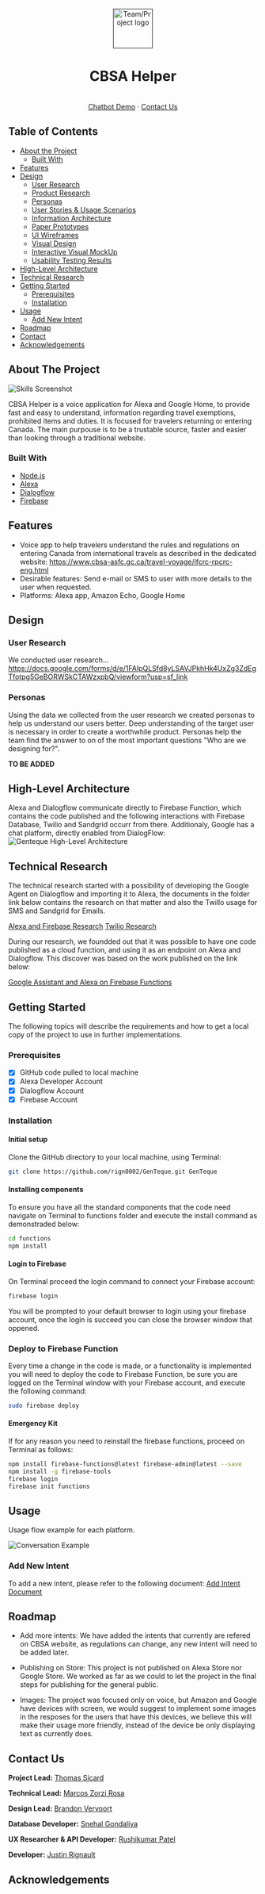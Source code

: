 <!-- PROJECT LOGO -->
<p align="center">
  <a href="">
    <img src="images/Genteque_logo_final.png" alt="Team/Project logo" min-width="80" height="80">
  </a>
  
  </br>          
  <h1 align="center">CBSA Helper</h1>
  
  <p align="center">
    </br>
    <a href="https://bot.dialogflow.com/96a34494-a331-4f68-807a-43f956ea865e" target="_blank">Chatbot Demo</a>
    ·
    <a href="#Contact">Contact Us</a>
  </p>
</p>

<!-- TABLE OF CONTENTS -->
## Table of Contents

* [About the Project](#about-the-project)
  * [Built With](#built-with)
* [Features](#features)
* [Design](#design)
  * [User Research](#userresearch)
  * [Product Research](#productresearch)
  * [Personas](#personas)
  * [User Stories & Usage Scenarios](#user-stories-usage-Scenarios)
  * [Information Architecture](#information-architecture)
  * [Paper Prototypes](#paper-prototypes)
  * [UI Wireframes](#ui-wireframes)
  * [Visual Design](#visual-design)
  * [Interactive Visual MockUp](#interactive-visual-mockup)
  * [Usability Testing Results](#usability-testing-results)
* [High-Level Architecture](#high-level-architecture)
* [Technical Research](#technical-research)
* [Getting Started](#getting-started)
  * [Prerequisites](#prerequisites)
  * [Installation](#installation)
* [Usage](#usage)
  * [Add New Intent](#add-new-intent)
* [Roadmap](#roadmap)
* [Contact](#contact)
* [Acknowledgements](#acknowledgements)


<!-- ABOUT THE PROJECT -->
## About The Project
![Skills Screenshot](images/skills_screenshot.png)

 
CBSA Helper is a voice application for Alexa and Google Home, to provide fast and easy to understand, information regarding travel exemptions, prohibited items and duties.
It is focused for travelers returning or entering Canada. The main purpouse is to be a trustable source, faster and easier than looking through a traditional website.

<!-- BUILT WITH -->
### Built With
* [Node.js](https://nodejs.org/en/)
* [Alexa](https://developer.amazon.com/en-US/alexa)
* [Dialogflow](https://dialogflow.com/)
* [Firebase](https://firebase.google.com/)

<!-- FEATURES -->
## Features
- Voice app to help travelers understand the rules and regulations on entering Canada from international travels as described in the dedicated website: https://www.cbsa-asfc.gc.ca/travel-voyage/ifcrc-rpcrc-eng.html
- Desirable features: Send e-mail or SMS to user with more details to the user when requested.
- Platforms: Alexa app, Amazon Echo, Google Home

<!-- DESIGN -->
## Design
### User Research
We conducted user research...
https://docs.google.com/forms/d/e/1FAIpQLSfd8yLSAVJPkhHk4UxZg3ZdEgTfotpg5GeBORWSkCTAWzxpbQ/viewform?usp=sf_link

### Personas
Using the data we collected from the user research we created personas to help us understand our users better. Deep understanding of the target user is necessary in order to create a worthwhile product. Personas help the team find the answer to on of the most important questions "Who are we designing for?".  


**TO BE ADDED**
<!-- HIGH-LEVEL ARCHITECTURE -->
## High-Level Architecture
Alexa and Dialogflow communicate directly to Firebase Function, which contains the code published and the following interactions with Firebase Database, Twilio and Sandgrid occurr from there. Additionaly, Google has a chat platform, directly enabled from DialogFlow:
![Genteque High-Level Architecture](images/GenTeque_HighLevelArchitecture.png)

<!-- TECHNICAL RESEARCH -->
## Technical Research
The technical research started with a possibility of developing the Google Agent on Dialogflow and importing it to Alexa, the documents in the folder link below contains the research on that matter and also the Twillo usage for SMS and Sandgrid for Emails.

[Alexa and Firebase Research](docs/Alexa_to_Dialogflow_Research.pdf)
[Twilio Research](docs/TwilioResearch.pdf)

During our research, we foundded out that it was possible to have one code published as a cloud function, and using it as an endpoint on Alexa and Dialogflow. This discover was based on the work published on the link below:

[Google Assistant and Alexa on Firebase Functions](https://thecocktail.engineering/google-assistant-alexa-chatbot-on-firebase-cloud-functions-2d7491b0f06d)


<!-- GETTING STARTED -->
## Getting Started
The following topics will describe the requirements and how to get a local copy of the project to use in further implementations.

<!-- PREREQUISITES -->
### Prerequisites
- [x] GitHub code pulled to local machine
- [x] Alexa Developer Account
- [x] Dialogflow Account
- [x] Firebase Account

<!-- Instalation -->
### Installation
#### Initial setup
Clone the GitHub directory to your local machine, using Terminal:
```sh
git clone https://github.com/rign0002/GenTeque.git GenTeque
```

#### Installing components
To ensure you have all the standard components that the code need navigate on Terminal to functions folder and execute the install command as demonstraded below:
```sh
cd functions
npm install
```

#### Login to Firebase
On Terminal proceed the login command to connect your Firebase account:
```sh
firebase login
```
You will be prompted to your default browser to login using your firebase account, once the login is succeed you can close the browser window that oppened.

### Deploy to Firebase Function
Every time a change in the code is made, or a functionality is implemented you will need to deploy the code to Firebase Function, be sure you are logged on the Terminal window with your Firebase account, and execute the following command:
```sh
sudo firebase deploy
```

#### Emergency Kit
If for any reason you need to reinstall the firebase functions, proceed on Terminal as follows:
```sh
npm install firebase-functions@latest firebase-admin@latest --save
npm install -g firebase-tools
firebase login
firebase init functions
```

<!-- USAGE -->
## Usage
Usage flow example for each platform.

![Conversation Example](images/conversation_screenshot.png)


### Add New Intent
To add a new intent, please refer to the following document:
[Add Intent Document](documents/Add_New_Intent.pdf)

<!-- ROADMAP -->
## Roadmap
- Add more intents: We have added the intents that currently are refered on CBSA website, as regulations can change, any new intent will need to be added later.

- Publishing on Store: This project is not published on Alexa Store nor Google Store. We worked as far as we could to let the project in the final steps for publishing for the general public.

- Images: The project was focused only on voice, but Amazon and Google have devices with screen, we would suggest to implement some images in the resposes for the users that have this devices, we believe this will make their usage more friendly, instead of the device be only displaying text as currently does.

<!-- CONTACT -->
## Contact Us
**Project Lead:** [Thomas Sicard](mailto:sica0019@algonquinlive.com)

**Technical Lead:** [Marcos Zorzi Rosa](mailto:zorz0004@algonquinlive.com)

**Design Lead:** [Brandon Vervoort](mailto:verv0022@algonquinlive.com)

**Database Developer:** [Snehal Gondaliya](mailto:gond0017@algonquinlive.com)

**UX Researcher & API Developer:** [Rushikumar Patel](mailto:pate0672@algonquinlive.com)

**Developer:** [Justin Rignault](mailto:rign0002@algonquinlive.com)

<!-- ACKNOWLEDGEMENTS -->
## Acknowledgements
